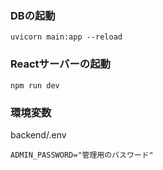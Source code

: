 ### DBの起動

```uvicorn main:app --reload```

### Reactサーバーの起動

```npm run dev```

### 環境変数

backend/.env
```
ADMIN_PASSWORD="管理用のパスワード"
```